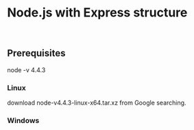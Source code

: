 # Node.js with Express structure
<BR>
<h2>Prerequisites</h2>
<a>node -v 4.4.3</a>
<h3>Linux</h3>
<a>download node-v4.4.3-linux-x64.tar.xz from Google searching.</a>
<h3>Windows</h3>

